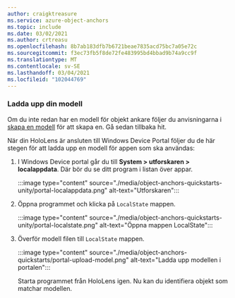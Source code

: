 ```yaml
---
author: craigktreasure
ms.service: azure-object-anchors
ms.topic: include
ms.date: 03/02/2021
ms.author: crtreasu
ms.openlocfilehash: 8b7ab183dfb7b6721beae7835acd75bc7a05e72c
ms.sourcegitcommit: f3ec73fb5f8de72fe483995bd4bbad9b74a9cc9f
ms.translationtype: MT
ms.contentlocale: sv-SE
ms.lasthandoff: 03/04/2021
ms.locfileid: "102044769"
---
```

### <a name="upload-your-model"></a>Ladda upp din modell

Om du inte redan har en modell för objekt ankare följer du anvisningarna i [skapa en modell](/object-anchors/quickstarts/get-started-model-conversion.md) för att skapa en. Gå sedan tillbaka hit.

När din HoloLens är ansluten till Windows Device Portal följer du de här stegen för att ladda upp en modell för appen som ska användas:

1. I Windows Device portal går du till **System > utforskaren > localappdata**. Där bör du se ditt program i listan över appar.

    :::image type="content" source="./media/object-anchors-quickstarts-unity/portal-localappdata.png" alt-text="Utforskaren":::

2. Öppna programmet och klicka på `LocalState` mappen.

    :::image type="content" source="./media/object-anchors-quickstarts-unity/portal-localstate.png" alt-text="Öppna mappen LocalState":::

3. Överför modell filen till `LocalState` mappen.

    :::image type="content" source="./media/object-anchors-quickstarts/portal-upload-model.png" alt-text="Ladda upp modellen i portalen":::

    Starta programmet från HoloLens igen. Nu kan du identifiera objekt som matchar modellen.
